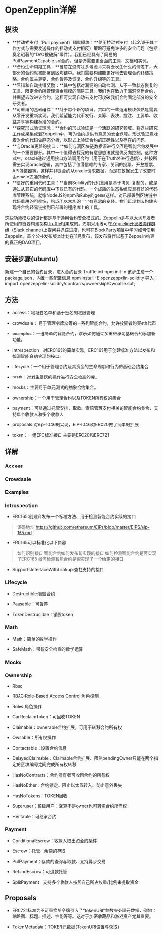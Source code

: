 # OpenZepplin详解

## 模块

- **拉动式支付（Pull payment）辅助模块：**使用拉动式支付（起名源于其工作方式与需要发送操作的推动式支付相反）策略可避免许多的安全问题（包括臭名昭著的“DAO被破解”事件）。我们已经具有了简易的PullPaymentCapable.sol合约，但是仍需要更全面的工具、文档和实例。
- **合约生命周期工具：**当前在没有过多考虑未来将会发生什么的情况下，大部分的合约就被部署到区块链中。我们需要构建能更好地去管理合约终结策略、合约属主转变、合约暂停及恢复、合约升级等的工具。
- **容错和自动挑错奖励：**其中包括对漏洞的自动检测、从不一致状态恢复的工具、限定合约所管理资金规模的简易工具。我们也在致力于漏洞奖励合约，并期望去改进该合约，这样可实现自动去支付可攻破我们合约固定部分的安全研究者。
- **可重用的基础组件：**对于每个新的项目，其中的一些通用模块依然是需要从零开发重新实现。我们希望能为代币发行、众筹、表决、投注、工资单、收益共享等构建标准的合约。
- **探究形式验证理念：**合约的形式验证是一个活跃的研究领域。将这些研究工作成果集成到Zeppelin中，可为合约提供有意思的安全保障。形式验证意味着对合约代码做静态分析，以形式上验证合约的正确性以及存在的问题。
- **与Oracle更好的接口：**如何与离区块链数据源进行交互是智能合约发展中的一个重要部分。其中一个值得去探究的有意思想法就是做反向控制。这种方式中，oracle通过通用接口方法调用合约（用于在Truth外进行通信），并按所需去实现oracle逻辑，其中包括了值得信赖的专家、关闭的投票、开放投票、API包装器等。这样并非是合约从oracle请求数据，而是在数据发生了改变时由oracle去通知合约。
- **更好的重用代码工具：**当前Solidity的代码重用是基于拷贝-复制的，或是通过从其它的代码库中下载已有的代码。一个成熟的生态系统应具有好的代码库管理系统，就像NodeJS的npm和Ruby的gems这样。对已部署到区块链中代码重用的可能性，构成了以太坊的一个有意思的变体。我们正规划去构建实现将合约轻易链接到已部署的程序库上的工具。

这些功能模块的设计都是基于[通用合约安全模式](https://medium.com/zeppelin-blog/onward-with-ethereum-smart-contract-security-97a827e47702#.pf6263wvd)的。Zeppelin是与以太坊开发者所使用的首要构建架构[Truffle](https://github.com/ConsenSys/truffle)相集成的。先期采用者可在[Zeppelin开发者协作群组（Slack channel)](https://zeppelin-slackin.herokuapp.com/)上提问并追踪进度，也可在[BlockParty项目](https://zeppelin-slackin.herokuapp.com/)中学习如何使用Zeppelin。首个公共发布版本计划在11月发布，该发布将伴以基于Zeppelin构建的真正的DAO项目。

## 安装步骤(ubuntu) 
新建一个自己的合约目录，进入合约目录
Truffle init
npm init -y 该步生成一个package.json，内置一些配置信息
npm install -E openzeppelin-solidity
导入：import ‘openzeppelin-solidity/contracts/ownership/Ownable.sol’;
## 方法
* access：地址白名单和基于签名的权限管理

* crowdsale： 用于管理令牌众筹的一系列智能合约，允许投资者购买eth代币

* examples：一组简单的智能合约，演示如何通过多重继承向基础合约添加新功能。

* introspection：对ERC165的简单实现，ERC165用于创建标准方法以发布和检测智能合约实现的接口。

* lifecycle：一个用于管理合约及其资金的生命周期和行为的基础合约集合

* math：对发生错误的操作进行安全检查的库。

* mocks：主要用于单元测试的抽象合约集合。

* ownership：一个用于管理合约以及TOKEN所有权的集合

* payment：可以通过托管安排、取款、索赔管理支付相关的智能合约集合，支持单个收款人和多个收款人

* proposals:对eip-1046的实现，EIP-1046对ERC20做了简单的扩展

* token：一组ERC标准接口 主要是ERC20和ERC721

## 详解 
### Access

### Crowdsale

### Examples

### Introspection 
* ERC165:创建和发布一个标准方法、用于检测智能合约实现的接口

> 源码地址:https://github.com/ethereum/EIPs/blob/master/EIPS/eip-165.md

* ERC165可以标准化以下内容 

> 如何识别接口
> 智能合约如何发布其实现的接口
> 如何检测智能合约是否实现了ERC165
> 如何检测智能合约是否实现了一个给定的接口

* SupportsInterfaceWithLookup:查找支持的接口

### Lifecycle 
* Destructible:销毁合约

* Pausable：可暂停

* TokenDestructible：销毁token

### Math 
* Math：简单的数学操作

* SafeMath：带有安全检查的数学运算

### Mocks

### Ownership 
* Rbac 

* RBAC:Role-Based Access Control 角色控制

* Roles:角色操作

* CanReclaimToken：可回收TOKEN

* Claimable：ownerable合约扩展，可用于转移合约所有权

* Ownable：所有权操作

* Contactable：设置合约信息

* DelayedClaimable：Claimable合约扩展、限制pendingOwner只能在两个指定的区块编号之间完成所有权转移

* HasNoContracts：合约所有者可收回合约的所有权

* HasNoEther：合约锁定、阻止以太币转入、防止意外丢失

* HasNoTokens：TOKEN回收

* Superuser：超级用户：就算不是owner也可转移合约所有权

* Heritable：可继承合约

### Payment 

* ConditionalEscrow：收款人取出资金的条件

* Escrow：托管、余额的存取

* PullPayment：存款的查询与取款、支持异步交易

* RefundEscrow：可退款托管

* SplitPayment：支持多个收款人按照自己所占权重/比例来提取资金

## Proposals 

* ERC721标准为不可替换的令牌引入了“tokenURI”参数来处理元数据，例如：缩略图、标题、描述、性能等等。这对于加密收藏品和游戏资产尤其重要。

* TokenMetadata：TOKEN元数据(TokenURI设置与获取)